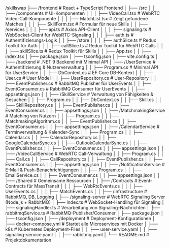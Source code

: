 /skillswap
├── /frontend # React + TypeScript Frontend
│ ├── /src
│ │ ├── /components # UI-Komponenten
│ │ │ ├── VideoCall.tsx # WebRTC Video-Call-Komponente
│ │ │ ├── MatchList.tsx # Zeigt gefundene Matches
│ │ │ ├── SkillForm.tsx # Formular für neue Skills
│ │ ├── /services
│ │ │ ├── api.ts # Axios API-Client
│ │ │ ├── signaling.ts # WebSocket-Client für WebRTC-Signaling
│ │ │ ├── auth.ts # Authentifizierungs-Logik
│ │ ├── /store
│ │ │ ├── authSlice.ts # Redux Toolkit für Auth
│ │ │ ├── callSlice.ts # Redux Toolkit für WebRTC Calls
│ │ │ ├── skillSlice.ts # Redux Toolkit für Skills
│ │ ├── App.tsx
│ │ ├── index.tsx
│ ├── package.json
│ ├── tsconfig.json
│ ├── vite.config.ts
│
├── /backend # .NET 9 Backend mit Minimal API
│ ├── /UserService # Authentifizierung & Nutzerverwaltung
│ │ ├── Program.cs # Minimal API für UserService
│ │ ├── DbContext.cs # EF Core DB-Kontext
│ │ ├── User.cs # User Model
│ │ ├── UserRepository.cs # User-Repository
│ │ ├── EventPublisher.cs # RabbitMQ Publisher für UserEvents
│ │ ├── EventConsumer.cs # RabbitMQ Consumer für UserEvents
│ │ ├── appsettings.json
│
│ ├── /SkillService # Verwaltung von Fähigkeiten & Gesuchen
│ │ ├── Program.cs
│ │ ├── DbContext.cs
│ │ ├── Skill.cs
│ │ ├── SkillRepository.cs
│ │ ├── EventPublisher.cs
│ │ ├── EventConsumer.cs
│ │ ├── appsettings.json
│
│ ├── /MatchmakingService # Matching von Nutzern
│ │ ├── Program.cs
│ │ ├── MatchmakingAlgorithm.cs
│ │ ├── EventPublisher.cs
│ │ ├── EventConsumer.cs
│ │ ├── appsettings.json
│
│ ├── /CalendarService # Terminverwaltung & Kalender-Sync
│ │ ├── Program.cs
│ │ ├── Calendar.cs
│ │ ├── CalendarRepository.cs
│ │ ├── GoogleCalendarSync.cs
│ │ ├── OutlookCalendarSync.cs
│ │ ├── EventPublisher.cs
│ │ ├── EventConsumer.cs
│ │ ├── appsettings.json
│
│ ├── /VideoCallService # WebRTC Call-Verwaltung
│ │ ├── Program.cs
│ │ ├── Call.cs
│ │ ├── CallRepository.cs
│ │ ├── EventPublisher.cs
│ │ ├── EventConsumer.cs
│ │ ├── appsettings.json
│
│ ├── /NotificationService # E-Mail & Push-Benachrichtigungen
│ │ ├── Program.cs
│ │ ├── EmailService.cs
│ │ ├── EventConsumer.cs
│ │ ├── appsettings.json
│
│ ├── /Shared # Gemeinsame Ressourcen
│ │ ├── /Contracts # Event-Contracts für MassTransit
│ │ │ ├── WebRtcEvents.cs
│ │ │ ├── UserEvents.cs
│ │ │ ├── MatchEvents.cs
│ │ ├── /Infrastructure # RabbitMQ, DB, Logging
│
├── /signaling-server # WebRTC Signaling Server (Node.js + RabbitMQ)
│ ├── index.ts # WebSocket-Handling für Signaling
│ ├── signalingHandler.ts # Verarbeitung von Signaling-Nachrichten
│ ├── rabbitmqService.ts # RabbitMQ-Publisher/Consumer
│ ├── package.json
│ ├── tsconfig.json
│
├── /deployment # Deployment-Konfigurationen
│ ├── docker-compose.yml # Startet alle Microservices mit Docker
│ ├── k8s # Kubernetes Deployment-Files
│ │ ├── user-service.yaml
│ │ ├── signaling-service.yaml
│ │ ├── rabbitmq.yaml
│
└── README.md # Projektdokumentation
